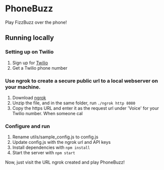 # PhoneBuzz
Play FizzBuzz over the phone!

## Running locally

### Setting up on Twilio
1. Sign up for [Twilio](https://www.twilio.com/)
2. Get a Twilio phone number

### Use ngrok to create a secure public url to a local webserver on your machine.

1. Download [ngrok](https://ngrok.com/)
2. Unzip the file, and in the same folder, run `./ngrok http 8080`
3. Copy the https URL and enter it as the request url under 'Voice' for your Twilio number. When someone cal

### Configure and run
1. Rename utils/sample_config.js to config.js
1. Update config.js with the ngrok url and API keys
2. Install dependencies with `npm install`
3. Start the server with `npm start`

Now, just visit the URL ngrok created and play PhoneBuzz!
